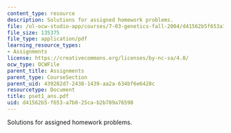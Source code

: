 ```yaml
---
content_type: resource
description: Solutions for assigned homework problems.
file: /ol-ocw-studio-app/courses/7-03-genetics-fall-2004/d41562b5f653a7b025cab2b789a76598_pset1_ans.pdf
file_size: 135375
file_type: application/pdf
learning_resource_types:
- Assignments
license: https://creativecommons.org/licenses/by-nc-sa/4.0/
ocw_type: OCWFile
parent_title: Assignments
parent_type: CourseSection
parent_uid: 439282d7-2438-1439-aa2a-634bf6e6428c
resourcetype: Document
title: pset1_ans.pdf
uid: d41562b5-f653-a7b0-25ca-b2b789a76598
---
```

Solutions for assigned homework problems.